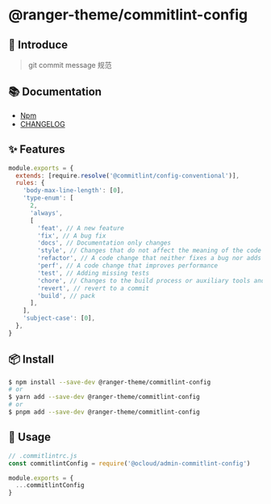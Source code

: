# @ranger-theme/commitlint-config

## 🎉 Introduce

> git commit message 规范

## 📚 Documentation

- [Npm](https://www.npmjs.com/package/@ranger-theme/commitlint-config)
- [CHANGELOG](CHANGELOG.md)

## ✨ Features

```js
module.exports = {
  extends: [require.resolve('@commitlint/config-conventional')],
  rules: {
    'body-max-line-length': [0],
    'type-enum': [
      2,
      'always',
      [
        'feat', // A new feature
        'fix', // A bug fix
        'docs', // Documentation only changes
        'style', // Changes that do not affect the meaning of the code (white-space, formatting, missing semi-colons, etc)
        'refactor', // A code change that neither fixes a bug nor adds a feature
        'perf', // A code change that improves performance
        'test', // Adding missing tests
        'chore', // Changes to the build process or auxiliary tools and libraries such as documentation generation
        'revert', // revert to a commit
        'build', // pack
      ],
    ],
    'subject-case': [0],
  },
}
```

## 📦 Install

```bash
$ npm install --save-dev @ranger-theme/commitlint-config
# or
$ yarn add --save-dev @ranger-theme/commitlint-config
# or
$ pnpm add --save-dev @ranger-theme/commitlint-config
```

## 🔨 Usage

```js
// .commitlintrc.js
const commitlintConfig = require('@ocloud/admin-commitlint-config')

module.exports = {
  ...commitlintConfig
}
```
